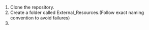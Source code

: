 1. Clone the repository.
2. Create a folder called External_Resources.(Follow exact naming convention to avoid failures)
3. 
